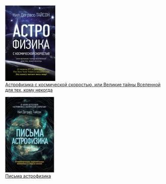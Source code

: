 ![](Астрофизика%20с%20космической%20скоростью,%20или%20Великие%20тайны%20Вселенной%20для%20тех,%20кому%20некогда.jpg)  
[Астрофизика с космической скоростью, или Великие тайны Вселенной для тех, кому некогда](Астрофизика%20с%20космической%20скоростью,%20или%20Великие%20тайны%20Вселенной%20для%20тех,%20кому%20некогда.md)

![](Письма%20астрофизика.jpg)  
[Письма астрофизика](Письма%20астрофизика.md)
